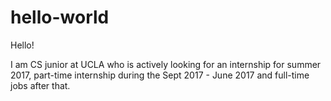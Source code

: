 # hello-world
Hello!

I am CS junior at UCLA who is actively looking for an internship for summer 2017, part-time internship during the Sept 2017 - June 2017 and full-time jobs after that. 
